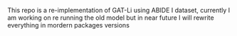 This repo is a re-implementation of GAT-Li using ABIDE I dataset, currently I am working on re running the old model but in near future I will rewrite everything in mordern packages versions
